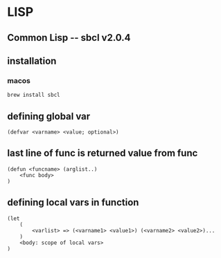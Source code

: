 # LISP
## Common Lisp -- sbcl v2.0.4
## installation
### macos
`brew install sbcl`

## defining global var
`(defvar <varname> <value; optional>)`

## last line of func is returned value from func
```
(defun <funcname> (arglist..)
    <func body>
)
```

## defining local vars in function
```
(let
    (
        <varlist> => (<varname1> <value1>) (<varname2> <value2>)...
    )
    <body: scope of local vars>
)
```

